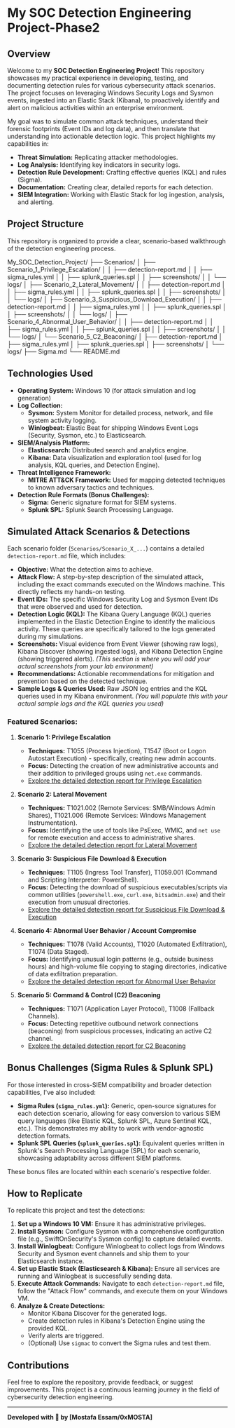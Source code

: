 #  My SOC Detection Engineering Project-Phase2

## Overview

Welcome to my **SOC Detection Engineering Project**! This repository showcases my practical experience in developing, testing, and documenting detection rules for various cybersecurity attack scenarios. The project focuses on leveraging Windows Security Logs and Sysmon events, ingested into an Elastic Stack (Kibana), to proactively identify and alert on malicious activities within an enterprise environment.

My goal was to simulate common attack techniques, understand their forensic footprints (Event IDs and log data), and then translate that understanding into actionable detection logic. This project highlights my capabilities in:

* **Threat Simulation:** Replicating attacker methodologies.
* **Log Analysis:** Identifying key indicators in security logs.
* **Detection Rule Development:** Crafting effective queries (KQL) and rules (Sigma).
* **Documentation:** Creating clear, detailed reports for each detection.
* **SIEM Integration:** Working with Elastic Stack for log ingestion, analysis, and alerting.

## Project Structure

This repository is organized to provide a clear, scenario-based walkthrough of the detection engineering process.

My_SOC_Detection_Project/
├── Scenarios/
│ ├── Scenario_1_Privilege_Escalation/
│ │ ├── detection-report.md
│ │ ├── sigma_rules.yml
│ │ ├── splunk_queries.spl
│ │ ├── screenshots/
│ │ └── logs/
│ ├── Scenario_2_Lateral_Movement/
│ │ ├── detection-report.md
│ │ ├── sigma_rules.yml
│ │ ├── splunk_queries.spl
│ │ ├── screenshots/
│ │ └── logs/
│ ├── Scenario_3_Suspicious_Download_Execution/
│ │ ├── detection-report.md
│ │ ├── sigma_rules.yml
│ │ ├── splunk_queries.spl
│ │ ├── screenshots/
│ │ └── logs/
│ ├── Scenario_4_Abnormal_User_Behavior/
│ │ ├── detection-report.md
│ │ ├── sigma_rules.yml
│ │ ├── splunk_queries.spl
│ │ ├── screenshots/
│ │ └── logs/
│ └── Scenario_5_C2_Beaconing/
│ ├── detection-report.md
│ ├── sigma_rules.yml
│ ├── splunk_queries.spl
│ ├── screenshots/
│ └── logs/
├── Sigma.md
└── README.md

## Technologies Used

* **Operating System:** Windows 10 (for attack simulation and log generation)
* **Log Collection:**
    * **Sysmon:** System Monitor for detailed process, network, and file system activity logging.
    * **Winlogbeat:** Elastic Beat for shipping Windows Event Logs (Security, Sysmon, etc.) to Elasticsearch.
* **SIEM/Analysis Platform:**
    * **Elasticsearch:** Distributed search and analytics engine.
    * **Kibana:** Data visualization and exploration tool (used for log analysis, KQL queries, and Detection Engine).
* **Threat Intelligence Framework:**
    * **MITRE ATT&CK Framework:** Used for mapping detected techniques to known adversary tactics and techniques.
* **Detection Rule Formats (Bonus Challenges):**
    * **Sigma:** Generic signature format for SIEM systems.
    * **Splunk SPL:** Splunk Search Processing Language.

## Simulated Attack Scenarios & Detections

Each scenario folder (`Scenarios/Scenario_X_...`) contains a detailed `detection-report.md` file, which includes:

* **Objective:** What the detection aims to achieve.
* **Attack Flow:** A step-by-step description of the simulated attack, including the exact commands executed on the Windows machine. This directly reflects my hands-on testing.
* **Event IDs:** The specific Windows Security Log and Sysmon Event IDs that were observed and used for detection.
* **Detection Logic (KQL):** The Kibana Query Language (KQL) queries implemented in the Elastic Detection Engine to identify the malicious activity. These queries are specifically tailored to the logs generated during my simulations.
* **Screenshots:** Visual evidence from Event Viewer (showing raw logs), Kibana Discover (showing ingested logs), and Kibana Detection Engine (showing triggered alerts). *(This section is where you will add your actual screenshots from your lab environment)*
* **Recommendations:** Actionable recommendations for mitigation and prevention based on the detected technique.
* **Sample Logs & Queries Used:** Raw JSON log entries and the KQL queries used in my Kibana environment. *(You will populate this with your actual sample logs and the KQL queries you used)*

### Featured Scenarios:

1.  **Scenario 1: Privilege Escalation**
    * **Techniques:** T1055 (Process Injection), T1547 (Boot or Logon Autostart Execution) - specifically, creating new admin accounts.
    * **Focus:** Detecting the creation of new administrative accounts and their addition to privileged groups using `net.exe` commands.
    * [Explore the detailed detection report for Privilege Escalation](/Scenarios/Scenario_1_Privilege_Escalation/detection-report.md)

2.  **Scenario 2: Lateral Movement**
    * **Techniques:** T1021.002 (Remote Services: SMB/Windows Admin Shares), T1021.006 (Remote Services: Windows Management Instrumentation).
    * **Focus:** Identifying the use of tools like PsExec, WMIC, and `net use` for remote execution and access to administrative shares.
    * [Explore the detailed detection report for Lateral Movement](/Scenarios/Scenario_2_Lateral_Movement/detection-report.md)

3.  **Scenario 3: Suspicious File Download & Execution**
    * **Techniques:** T1105 (Ingress Tool Transfer), T1059.001 (Command and Scripting Interpreter: PowerShell).
    * **Focus:** Detecting the download of suspicious executables/scripts via common utilities (`powershell.exe`, `curl.exe`, `bitsadmin.exe`) and their execution from unusual directories.
    * [Explore the detailed detection report for Suspicious File Download & Execution](/Scenarios/Scenario_3_Suspicious_Download_Execution/detection-report.md)

4.  **Scenario 4: Abnormal User Behavior / Account Compromise**
    * **Techniques:** T1078 (Valid Accounts), T1020 (Automated Exfiltration), T1074 (Data Staged).
    * **Focus:** Identifying unusual login patterns (e.g., outside business hours) and high-volume file copying to staging directories, indicative of data exfiltration preparation.
    * [Explore the detailed detection report for Abnormal User Behavior](/Scenarios/Scenario_4_Abnormal_User_Behavior/detection-report.md)

5.  **Scenario 5: Command & Control (C2) Beaconing**
    * **Techniques:** T1071 (Application Layer Protocol), T1008 (Fallback Channels).
    * **Focus:** Detecting repetitive outbound network connections (beaconing) from suspicious processes, indicating an active C2 channel.
    * [Explore the detailed detection report for C2 Beaconing](/Scenarios/Scenario_5_C2_Beaconing/detection-report.md)

## Bonus Challenges (Sigma Rules & Splunk SPL)

For those interested in cross-SIEM compatibility and broader detection capabilities, I've also included:

* **Sigma Rules (`sigma_rules.yml`):** Generic, open-source signatures for each detection scenario, allowing for easy conversion to various SIEM query languages (like Elastic KQL, Splunk SPL, Azure Sentinel KQL, etc.). This demonstrates my ability to work with vendor-agnostic detection formats.
* **Splunk SPL Queries (`splunk_queries.spl`):** Equivalent queries written in Splunk's Search Processing Language (SPL) for each scenario, showcasing adaptability across different SIEM platforms.

These bonus files are located within each scenario's respective folder.

## How to Replicate

To replicate this project and test the detections:

1.  **Set up a Windows 10 VM:** Ensure it has administrative privileges.
2.  **Install Sysmon:** Configure Sysmon with a comprehensive configuration file (e.g., SwiftOnSecurity's Sysmon config) to capture detailed events.
3.  **Install Winlogbeat:** Configure Winlogbeat to collect logs from Windows Security and Sysmon event channels and ship them to your Elasticsearch instance.
4.  **Set up Elastic Stack (Elasticsearch & Kibana):** Ensure all services are running and Winlogbeat is successfully sending data.
5.  **Execute Attack Commands:** Navigate to each `detection-report.md` file, follow the "Attack Flow" commands, and execute them on your Windows VM.
6.  **Analyze & Create Detections:**
    * Monitor Kibana Discover for the generated logs.
    * Create detection rules in Kibana's Detection Engine using the provided KQL.
    * Verify alerts are triggered.
    * (Optional) Use `sigmac` to convert the Sigma rules and test them.

## Contributions

Feel free to explore the repository, provide feedback, or suggest improvements. This project is a continuous learning journey in the field of cybersecurity detection engineering.

---

**Developed with 💙 by [Mostafa Essam/0xMOSTA]**
